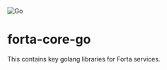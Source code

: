![Go](https://github.com/forta-protocol/forta-core-go/actions/workflows/merge.yml/badge.svg)
# forta-core-go

This contains key golang libraries for Forta services.
